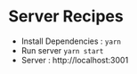 # Server Recipes

- Install Dependencies : `yarn`
- Run server `yarn start`
- Server : http://localhost:3001

